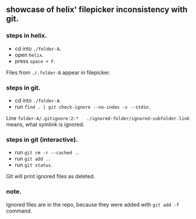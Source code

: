 ## showcase of helix' filepicker inconsistency with git.

### steps in helix.

- cd into `./folder-A`.
- open `helix`.
- press `space + F`.

Files from `./.folder-B` appear in filepicker.

### steps in git.

- cd into `./folder-A`.
- run `find . | git check-ignore --no-index -v --stdin`.

Line `folder-A/.gitignore:2:*	./ignored-folder/ignored-subfolder.link` means, what symlink is ignored.

### steps in git (interactive).

- run `git rm -r --cached .`.
- run `git add .`.
- run `git status`.

Git will print ignored files as deleted.

### note.

Ignored files are in the repo, because they were added with `git add -f` command.
